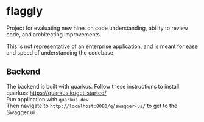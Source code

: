 # flaggly
Project for evaluating new hires on code understanding, ability to review code, and architecting improvements.

This is not representative of an enterprise application, and is meant for ease and speed of understanding the codebase.


## Backend

The backend is built with quarkus. Follow these instructions to install quarkus: https://quarkus.io/get-started/  
Run application with `quarkus dev`  
Then navigate to `http://localhost:8080/q/swagger-ui/` to get to the Swagger ui.  
